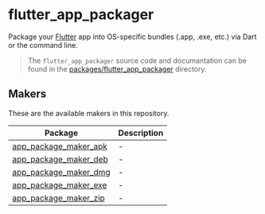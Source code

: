 # flutter_app_packager

Package your [Flutter](https://flutter.dev) app into OS-specific bundles (.app, .exe, etc.) via Dart or the command line.

> The `flutter_app_packager` source code and documantation can be found in the [packages/flutter_app_packager](./packages/flutter_app_packager) directory.

## Makers

These are the available makers in this repository.

| Package                                                    | Description |
| ---------------------------------------------------------- | ----------- |
| [app_package_maker_apk](./packages/app_package_maker_apk/) | -           |
| [app_package_maker_deb](./packages/app_package_maker_deb/) | -           |
| [app_package_maker_dmg](./packages/app_package_maker_dmg/) | -           |
| [app_package_maker_exe](./packages/app_package_maker_exe/) | -           |
| [app_package_maker_zip](./packages/app_package_maker_zip/) | -           |

